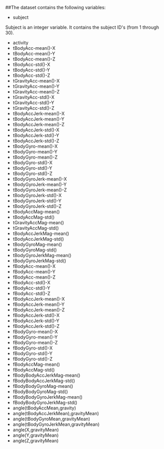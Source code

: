 ##The dataset contains the following variables:

- subject

Subject is an integer variable. It contains the subject ID's (from 1 through 30).

- activity                            
- tBodyAcc-mean()-X 
- tBodyAcc-mean()-Y                   
- tBodyAcc-mean()-Z         
- tBodyAcc-std()-X                    
- tBodyAcc-std()-Y          
- tBodyAcc-std()-Z                    
- tGravityAcc-mean()-X     
- tGravityAcc-mean()-Y                
- tGravityAcc-mean()-Z     
- tGravityAcc-std()-X                 
- tGravityAcc-std()-Y      
- tGravityAcc-std()-Z                 
- tBodyAccJerk-mean()-X    
- tBodyAccJerk-mean()-Y               
- tBodyAccJerk-mean()-Z   
- tBodyAccJerk-std()-X                
- tBodyAccJerk-std()-Y   
- tBodyAccJerk-std()-Z                
- tBodyGyro-mean()-X     
- tBodyGyro-mean()-Y                  
- tBodyGyro-mean()-Z     
- tBodyGyro-std()-X                   
- tBodyGyro-std()-Y    
- tBodyGyro-std()-Z                   
- tBodyGyroJerk-mean()-X    
- tBodyGyroJerk-mean()-Y              
- tBodyGyroJerk-mean()-Z    
- tBodyGyroJerk-std()-X               
- tBodyGyroJerk-std()-Y     
- tBodyGyroJerk-std()-Z               
- tBodyAccMag-mean()         
- tBodyAccMag-std()                   
- tGravityAccMag-mean()       
- tGravityAccMag-std()                
- tBodyAccJerkMag-mean()      
- tBodyAccJerkMag-std()               
- tBodyGyroMag-mean()       
- tBodyGyroMag-std()                  
- tBodyGyroJerkMag-mean()   
- tBodyGyroJerkMag-std()              
- fBodyAcc-mean()-X     
- fBodyAcc-mean()-Y                   
- fBodyAcc-mean()-Z     
- fBodyAcc-std()-X                    
- fBodyAcc-std()-Y       
- fBodyAcc-std()-Z                    
- fBodyAccJerk-mean()-X    
- fBodyAccJerk-mean()-Y               
- fBodyAccJerk-mean()-Z    
- fBodyAccJerk-std()-X                
- fBodyAccJerk-std()-Y     
- fBodyAccJerk-std()-Z                
- fBodyGyro-mean()-X        
- fBodyGyro-mean()-Y                  
- fBodyGyro-mean()-Z         
- fBodyGyro-std()-X                   
- fBodyGyro-std()-Y       
- fBodyGyro-std()-Z                   
- fBodyAccMag-mean()      
- fBodyAccMag-std()                   
- fBodyBodyAccJerkMag-mean()     
- fBodyBodyAccJerkMag-std()           
- fBodyBodyGyroMag-mean()      
- fBodyBodyGyroMag-std()              
- fBodyBodyGyroJerkMag-mean()  
- fBodyBodyGyroJerkMag-std()          
- angle(tBodyAccMean,gravity)    
- angle(tBodyAccJerkMean),gravityMean)
- angle(tBodyGyroMean,gravityMean)   
- angle(tBodyGyroJerkMean,gravityMean)
- angle(X,gravityMean)             
- angle(Y,gravityMean)                
- angle(Z,gravityMean)                

